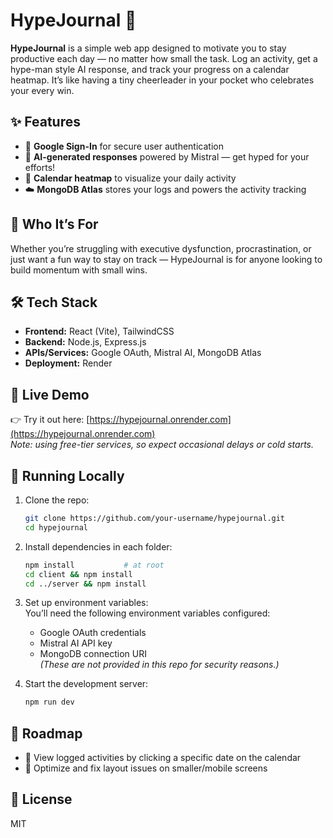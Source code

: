 # HypeJournal 🚀

**HypeJournal** is a simple web app designed to motivate you to stay productive each day — no matter how small the task. Log an activity, get a hype-man style AI response, and track your progress on a calendar heatmap. It’s like having a tiny cheerleader in your pocket who celebrates your every win.

## ✨ Features

- 🔐 **Google Sign-In** for secure user authentication  
- 🤖 **AI-generated responses** powered by Mistral — get hyped for your efforts!
- 📅 **Calendar heatmap** to visualize your daily activity
- ☁️ **MongoDB Atlas** stores your logs and powers the activity tracking

## 🧠 Who It’s For

Whether you’re struggling with executive dysfunction, procrastination, or just want a fun way to stay on track — HypeJournal is for anyone looking to build momentum with small wins.

## 🛠️ Tech Stack

- **Frontend:** React (Vite), TailwindCSS  
- **Backend:** Node.js, Express.js  
- **APIs/Services:** Google OAuth, Mistral AI, MongoDB Atlas  
- **Deployment:** Render

## 🚀 Live Demo

👉 Try it out here: [https://hypejournal.onrender.com](https://hypejournal.onrender.com)  
_Note: using free-tier services, so expect occasional delays or cold starts._

## 🧪 Running Locally

1. Clone the repo:
   ```bash
   git clone https://github.com/your-username/hypejournal.git
   cd hypejournal
   ```

2. Install dependencies in each folder:
   ```bash
   npm install           # at root
   cd client && npm install
   cd ../server && npm install
   ```

3. Set up environment variables:  
   You’ll need the following environment variables configured:
   - Google OAuth credentials
   - Mistral AI API key
   - MongoDB connection URI  
   _(These are not provided in this repo for security reasons.)_

4. Start the development server:
   ```bash
   npm run dev
   ```

## 🧭 Roadmap

- 📖 View logged activities by clicking a specific date on the calendar
- 📱 Optimize and fix layout issues on smaller/mobile screens

## 📄 License

MIT  
